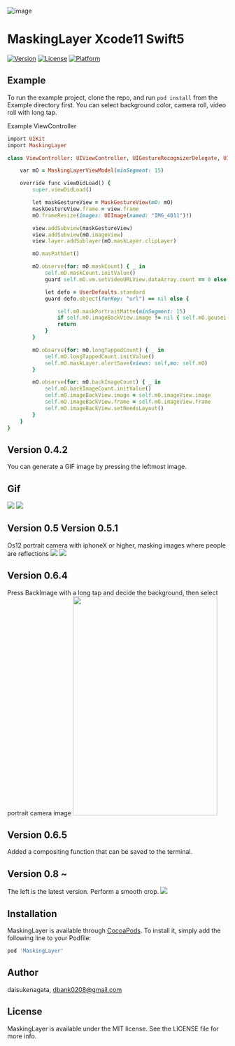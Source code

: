 ![image](https://github.com/daisukenagata/MaskingLayer/blob/master/MaskImage.png?raw=true)

# MaskingLayer Xcode11 Swift5
[![Version](https://img.shields.io/cocoapods/v/MaskingLayer.svg?style=flat)](https://cocoapods.org/pods/MaskingLayer)
[![License](https://img.shields.io/cocoapods/l/MaskingLayer.svg?style=flat)](https://cocoapods.org/pods/MaskingLayer)
[![Platform](https://img.shields.io/cocoapods/p/MaskingLayer.svg?style=flat)](https://cocoapods.org/pods/MaskingLayer)

## Example

To run the example project, clone the repo, and run `pod install` from the Example directory first.
You can select background color, camera roll, video roll with long tap.
 
Example ViewController
```ruby
import UIKit
import MaskingLayer

class ViewController: UIViewController, UIGestureRecognizerDelegate, UIScrollViewDelegate {

    var mO = MaskingLayerViewModel(minSegment: 15)

    override func viewDidLoad() {
        super.viewDidLoad()

        let maskGestureView = MaskGestureView(mO: mO)
        maskGestureView.frame = view.frame
        mO.frameResize(images: UIImage(named: "IMG_4011")!)

        view.addSubview(maskGestureView)
        view.addSubview(mO.imageView)
        view.layer.addSublayer(mO.maskLayer.clipLayer)

        mO.masPathSet()

        mO.observe(for: mO.maskCount) { _ in
            self.mO.maskCount.initValue()
            guard self.mO.vm.setVideoURLView.dataArray.count == 0 else {  self.view.addSubview( self.mO.cView); return }

            let defo = UserDefaults.standard
            guard defo.object(forKey: "url") == nil else {

                self.mO.maskPortraitMatte(minSegment: 15)
                if self.mO.imageBackView.image != nil { self.mO.gousei() }
                return
            }
        }

        mO.observe(for: mO.longTappedCount) { _ in
            self.mO.longTappedCount.initValue()
            self.mO.maskLayer.alertSave(views: self,mo: self.mO)
        }

        mO.observe(for: mO.backImageCount) { _ in
            self.mO.backImageCount.initValue()
            self.mO.imageBackView.image = self.mO.imageView.image
            self.mO.imageBackView.frame = self.mO.imageView.frame
            self.mO.imageBackView.setNeedsLayout()
        }
    }
}

```


## Version 0.4.2
You can generate a GIF image by pressing the leftmost image.


## Gif
![](https://github.com/daisukenagata/MaskingLayer/blob/master/gif%20or%20image/MovieImage.gif?raw=true)
![](https://github.com/daisukenagata/MaskingLayer/blob/master/gif%20or%20image/MovieGif.gif?raw=true)



## Version 0.5  Version 0.5.1
Os12 portrait camera with iphoneX or higher, masking images where people are reflections
![](https://github.com/daisukenagata/MaskingLayer/blob/master/gif%20or%20image/MovieMatte.gif?raw=true)
![](https://github.com/daisukenagata/MaskingLayer/blob/master/gif%20or%20image/IMG_0073.TRIM.gif?raw=true)
## Version 0.6.4
Press BackImage with a long tap and decide the background, then select portrait camera image
<img src= "https://github.com/daisukenagata/MaskingLayer/blob/master/gif%20or%20image/5453.jpg?raw=true" width="330" height="500">

## Version 0.6.5
Added a compositing function that can be saved to the terminal.



## Version 0.8 ~

The left is the latest version. Perform a smooth crop.
![](https://user-images.githubusercontent.com/16457165/63633553-2ed26080-c685-11e9-8c91-17e3eb36dc3f.gif)


## Installation

MaskingLayer is available through [CocoaPods](https://cocoapods.org). To install
it, simply add the following line to your Podfile:

```ruby
pod 'MaskingLayer'
```

## Author

daisukenagata, dbank0208@gmail.com

## License

MaskingLayer is available under the MIT license. See the LICENSE file for more info.


